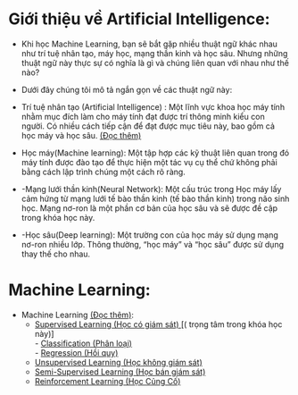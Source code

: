 
# Giới thiệu về  Artificial Intelligence:

- Khi học Machine Learning, bạn sẽ bắt gặp nhiều thuật ngữ khác nhau như trí tuệ nhân tạo, máy học, mạng thần kinh và học sâu. Nhưng những thuật ngữ này thực sự có 	nghĩa là gì và chúng liên quan với nhau như thế nào? 

- Dưới đây chúng tôi mô tả ngắn gọn về các thuật ngữ này:
 
- Trí tuệ nhân tạo (Artificial Intelligence) : Một lĩnh vực khoa học máy tính nhằm mục đích làm cho máy tính đạt được trí thông minh kiểu con người. Có nhiều cách tiếp cận để đạt được mục tiêu này, bao gồm cả học máy và học sâu. [(Đọc thêm)](https://machinelearningcoban.com/2016/12/26/introduce/)

- Học máy(Machine learning): Một tập hợp các kỹ thuật liên quan trong đó máy tính được đào tạo để thực hiện một tác vụ cụ thể chứ không phải bằng cách lập trình chúng một cách rõ ràng. 
- -Mạng lưới thần kinh(Neural Network): Một cấu trúc trong Học máy lấy cảm hứng từ mạng lưới tế bào thần kinh (tế bào thần kinh) trong não sinh học. Mạng nơ-ron là một phần cơ bản của học sâu và sẽ được đề cập trong khóa học này. 
- -Học sâu(Deep learning): Một trường con của học máy sử dụng mạng nơ-ron nhiều lớp. Thông thường, “học máy” và “học sâu” được sử dụng thay thế cho nhau.
# Machine Learning:
- Machine Learning [(Đọc thêm)](https://machinelearningcoban.com/2016/12/27/categories/): 
	- [Supervised Learning (Học có giám sát) ](https://machinelearningcoban.com/2016/12/27/categories/#supervised-learning-hoc-co-giam-sat) [( trọng tâm trong khóa học này)]<br>
    		- [ Classification (Phân loại)](https://machinelearningcoban.com/2016/12/27/categories/#classification-phan-loai)<br>
    		- [ Regression (Hồi quy)](https://machinelearningcoban.com/2016/12/27/categories/#regression-hoi-quy)
	- [Unsupervised Learning (Học không giám sát)](https://machinelearningcoban.com/2016/12/27/categories/#unsupervised-learning-hoc-khong-giam-sat)
	- [Semi-Supervised Learning (Học bán giám sát)](https://machinelearningcoban.com/2016/12/27/categories/#semi-supervised-learning-hoc-ban-giam-sat) 
	- [Reinforcement Learning (Học Củng Cố)](https://machinelearningcoban.com/2016/12/27/categories/#reinforcement-learning-hoc-cung-co)
